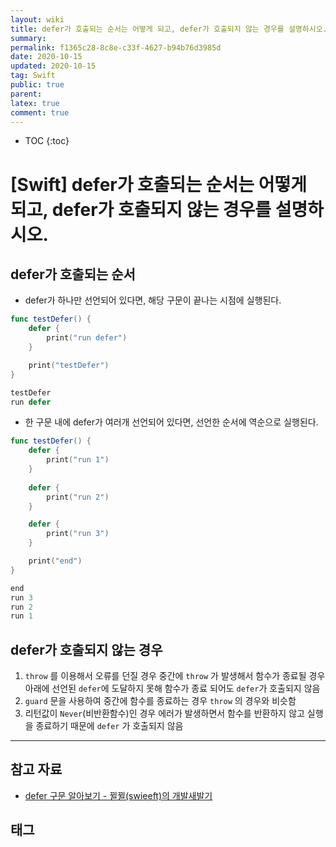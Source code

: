 ```yaml
---
layout: wiki
title: defer가 호출되는 순서는 어떻게 되고, defer가 호출되지 않는 경우를 설명하시오.
summary: 
permalink: f1365c28-8c8e-c33f-4627-b94b76d3985d
date: 2020-10-15
updated: 2020-10-15
tag: Swift 
public: true
parent: 
latex: true
comment: true
---
```


* TOC
{:toc}

# \[Swift] defer가 호출되는 순서는 어떻게 되고, defer가 호출되지 않는 경우를 설명하시오.

## defer가 호출되는 순서

- defer가 하나만 선언되어 있다면, 해당 구문이 끝나는 시점에 실행된다.

```swift
func testDefer() {
	defer {
		print("run defer")
	}

	print("testDefer")
}
```

```swift
testDefer
run defer
```

- 한 구문 내에 defer가 여러개 선언되어 있다면, 선언한 순서에 역순으로 실행된다.

```swift
func testDefer() {
	defer {
		print("run 1")
	}
	
	defer {
		print("run 2")
	}

	defer {
		print("run 3")
	}

	print("end")
}
```

```swift
end
run 3
run 2
run 1
```

## defer가 호출되지 않는 경우

1. `throw` 를 이용해서 오류를 던질 경우
중간에 `throw` 가 발생해서 함수가 종료될 경우 아래에 선언된 `defer`에 도달하지 못해 함수가 종료 되어도 `defer`가 호출되지 않음
2. `guard` 문을 사용하여 중간에 함수를 종료하는 경우
`throw` 의 경우와 비슷함
3. 리턴값이 `Never`(비반환함수)인 경우
에러가 발생하면서 함수를 반환하지 않고 실행을 종료하기 때문에 `defer` 가 호출되지 않음

---

## 참고 자료

- [defer 구문 알아보기 - 뀔뀔(swieeft)의 개발새발기](https://swieeft.github.io/2020/02/26/defer.html)

## 태그

